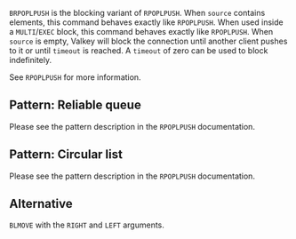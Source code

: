 `BRPOPLPUSH` is the blocking variant of `RPOPLPUSH`.
When `source` contains elements, this command behaves exactly like `RPOPLPUSH`.
When used inside a `MULTI`/`EXEC` block, this command behaves exactly like `RPOPLPUSH`.
When `source` is empty, Valkey will block the connection until another client
pushes to it or until `timeout` is reached.
A `timeout` of zero can be used to block indefinitely.

See `RPOPLPUSH` for more information.

## Pattern: Reliable queue

Please see the pattern description in the `RPOPLPUSH` documentation.

## Pattern: Circular list

Please see the pattern description in the `RPOPLPUSH` documentation.

## Alternative

`BLMOVE` with the `RIGHT` and `LEFT` arguments.
